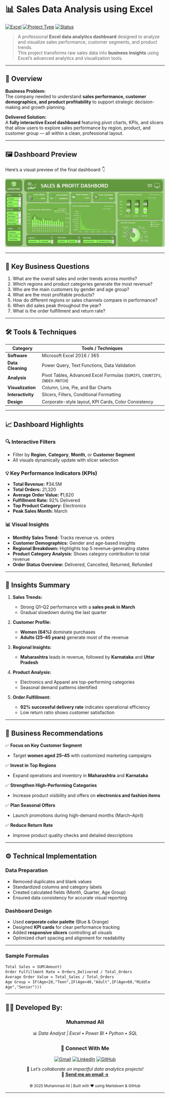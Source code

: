 # 📊 Sales Data Analysis using Excel

[![Excel](https://img.shields.io/badge/Tool-Microsoft%20Excel-217346?logo=microsoft-excel&logoColor=white)](#)
[![Project Type](https://img.shields.io/badge/Type-Data%20Analytics%20Dashboard-orange)](#)
[![Status](https://img.shields.io/badge/Status-Completed-success)](#)

> A professional **Excel data analytics dashboard** designed to analyze and visualize sales performance, customer segments, and product trends.  
> This project transforms raw sales data into **business insights** using Excel’s advanced analytics and visualization tools.

---

## 🧭 Overview

**Business Problem:**  
The company needed to understand **sales performance, customer demographics, and product profitability** to support strategic decision-making and growth planning.

**Delivered Solution:**  
A **fully interactive Excel dashboard** featuring pivot charts, KPIs, and slicers that allow users to explore sales performance by region, product, and customer group — all within a clean, professional layout.

---

## 🖼️ Dashboard Preview

Here’s a visual preview of the final dashboard 👇

![Dashboard Preview](Dashbord.png)

---

## 🎯 Key Business Questions

1. What are the overall sales and order trends across months?  
2. Which regions and product categories generate the most revenue?  
3. Who are the main customers by gender and age group?  
4. What are the most profitable products?  
5. How do different regions or sales channels compare in performance?  
6. When did sales peak throughout the year?  
7. What is the order fulfillment and return rate?

---

## 🛠️ Tools & Techniques

| Category | Tools / Techniques |
|-----------|--------------------|
| **Software** | Microsoft Excel 2016 / 365 |
| **Data Cleaning** | Power Query, Text Functions, Data Validation |
| **Analysis** | Pivot Tables, Advanced Excel Formulas (`SUMIFS`, `COUNTIFS`, `INDEX-MATCH`) |
| **Visualization** | Column, Line, Pie, and Bar Charts |
| **Interactivity** | Slicers, Filters, Conditional Formatting |
| **Design** | Corporate-style layout, KPI Cards, Color Consistency |

---

## 📈 Dashboard Highlights

### 🔍 Interactive Filters
- Filter by **Region**, **Category**, **Month**, or **Customer Segment**  
- All visuals dynamically update with slicer selection  

### 💡 Key Performance Indicators (KPIs)
- **Total Revenue:** ₹34.5M  
- **Total Orders:** 21,320  
- **Average Order Value:** ₹1,620  
- **Fulfillment Rate:** 92% Delivered  
- **Top Product Category:** Electronics  
- **Peak Sales Month:** March  

### 📊 Visual Insights
- **Monthly Sales Trend:** Tracks revenue vs. orders  
- **Customer Demographics:** Gender and age-based insights  
- **Regional Breakdown:** Highlights top 5 revenue-generating states  
- **Product Category Analysis:** Shows category contribution to total revenue  
- **Order Status Overview:** Delivered, Cancelled, Returned, Refunded  

---

## 🔎 Insights Summary

1. **Sales Trends:**  
   - Strong Q1–Q2 performance with a **sales peak in March**  
   - Gradual slowdown during the last quarter  

2. **Customer Profile:**  
   - **Women (64%)** dominate purchases  
   - **Adults (25–45 years)** generate most of the revenue  

3. **Regional Insights:**  
   - **Maharashtra** leads in revenue, followed by **Karnataka** and **Uttar Pradesh**  

4. **Product Analysis:**  
   - Electronics and Apparel are top-performing categories  
   - Seasonal demand patterns identified  

5. **Order Fulfillment:**  
   - **92% successful delivery rate** indicates operational efficiency  
   - Low return ratio shows customer satisfaction  

---

## 💼 Business Recommendations

✅ **Focus on Key Customer Segment**  
- Target **women aged 25–45** with customized marketing campaigns  

✅ **Invest in Top Regions**  
- Expand operations and inventory in **Maharashtra** and **Karnataka**  

✅ **Strengthen High-Performing Categories**  
- Increase product visibility and offers on **electronics and fashion items**  

✅ **Plan Seasonal Offers**  
- Launch promotions during high-demand months (March–April)  

✅ **Reduce Return Rate**  
- Improve product quality checks and detailed descriptions  

---

## ⚙️ Technical Implementation

### Data Preparation
- Removed duplicates and blank values  
- Standardized columns and category labels  
- Created calculated fields (Month, Quarter, Age Group)  
- Ensured data consistency for accurate visual reporting  

### Dashboard Design
- Used **corporate color palette** (Blue & Orange)  
- Designed **KPI cards** for clear performance tracking  
- Added **responsive slicers** controlling all visuals  
- Optimized chart spacing and alignment for readability  

---

### Sample Formulas
```excel
Total Sales = SUM(Amount)
Order Fulfillment Rate = Orders_Delivered / Total_Orders
Average Order Value = Total_Sales / Total_Orders
Age Group = IF(Age<20,"Teen",IF(Age<40,"Adult",IF(Age<60,"Middle Age","Senior")))

```
---

## 👨‍💻 Developed By:


<div align="center">
  
### **Muhammad Ali**  
📊 *Data Analyst | Excel • Power BI • Python • SQL*  


### 🤝 Connect With Me  

[![Gmail](https://img.shields.io/badge/Gmail-D14836?style=flat-square&logo=gmail&logoColor=white)](https://mail.google.com/mail/?view=cm&fs=1&to=alikiyani562@gmail.com)
[![LinkedIn](https://img.shields.io/badge/LinkedIn-0077B5?style=flat-square&logo=linkedin&logoColor=white)](https://www.linkedin.com/in/muhammad-ali-921191370)
[![GitHub](https://img.shields.io/badge/GitHub-181717?style=flat-square&logo=github&logoColor=white)](https://github.com/Ali-data-analyst)


📩 *Let’s collaborate on impactful data analytics projects!*  
📧 **[Send me an email →](https://mail.google.com/mail/?view=cm&fs=1&to=alikiyani562@gmail.com)**  


<sub>© 2025 Muhammad Ali | Built with ❤️ using Markdown & GitHub</sub>

</div>

---
